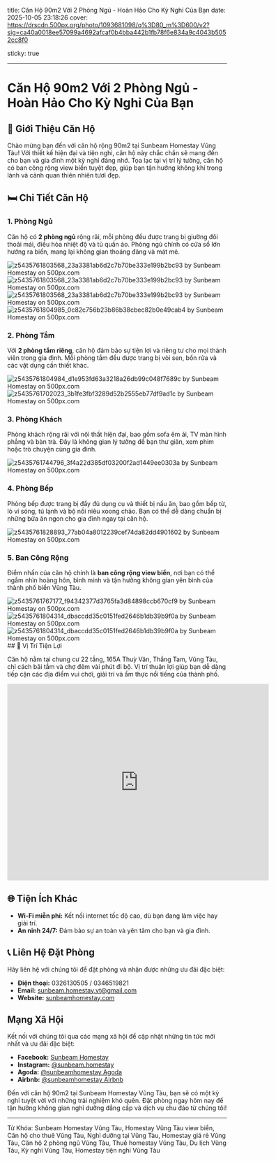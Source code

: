title: Căn Hộ 90m2 Với 2 Phòng Ngủ - Hoàn Hảo Cho Kỳ Nghỉ Của Bạn
date: 2025-10-05 23:18:26
cover: https://drscdn.500px.org/photo/1093681098/q%3D80_m%3D600/v2?sig=ca40a0018ee57099a4692afcaf0b4bba442b1fb78f6e834a9c4043b5052cc8f0

sticky: true

---

# Căn Hộ 90m2 Với 2 Phòng Ngủ - Hoàn Hảo Cho Kỳ Nghỉ Của Bạn

## 🌟 Giới Thiệu Căn Hộ

Chào mừng bạn đến với căn hộ rộng 90m2 tại Sunbeam Homestay Vũng Tàu! Với thiết kế hiện đại và tiện nghi, căn hộ này chắc chắn sẽ mang đến cho bạn và gia đình một kỳ nghỉ đáng nhớ. Tọa lạc tại vị trí lý tưởng, căn hộ có ban công rộng view biển tuyệt đẹp, giúp bạn tận hưởng không khí trong lành và cảnh quan thiên nhiên tươi đẹp.

## 🛏 Chi Tiết Căn Hộ

### 1. Phòng Ngủ

Căn hộ có **2 phòng ngủ** rộng rãi, mỗi phòng đều được trang bị giường đôi thoải mái, điều hòa nhiệt độ và tủ quần áo. Phòng ngủ chính có cửa sổ lớn hướng ra biển, mang lại không gian thoáng đãng và mát mẻ.

<img src='https://drscdn.500px.org/photo/1093681098/q%3D90_m%3D2048/v2?sig=76d762fbe70254646a4ec33e600df55bb3959fb9c5e28a571684d90c4fe31e58' alt='z5435761803568_23a3381ab6d2c7b70be333e199b2bc93 by Sunbeam Homestay on 500px.com' />

<br/>

<img src='https://drscdn.500px.org/photo/1093681095/q%3D90_m%3D2048/v2?sig=71b3e33e27db8fe91c7389a70fca47eb55d60cbd1d461e017c0ca196c316b4a7' alt='z5435761803568_23a3381ab6d2c7b70be333e199b2bc93 by Sunbeam Homestay on 500px.com' />
<br/>

<img src='https://drscdn.500px.org/photo/1093681089/q%3D90_m%3D2048/v2?sig=4b37b931da8e68c3008f6108cd03e5fbb8258883f0d6e51fd91488a95a34ffd0' alt='z5435761803568_23a3381ab6d2c7b70be333e199b2bc93 by Sunbeam Homestay on 500px.com' />
<br/>

 <img src='https://drscdn.500px.org/photo/1093681072/q%3D90_m%3D2048/v2?sig=15daaffb2d502981364ac4c777d2803cfc1402e81c009b6a5053819042b78baa' alt='z5435761804985_0c82c756b23b86b38cbec82b0e49cab4 by Sunbeam Homestay on 500px.com' />

### 2. Phòng Tắm

Với **2 phòng tắm riêng**, căn hộ đảm bảo sự tiện lợi và riêng tư cho mọi thành viên trong gia đình. Mỗi phòng tắm đều được trang bị vòi sen, bồn rửa và các vật dụng cần thiết khác.

 <img src='https://drscdn.500px.org/photo/1093681070/q%3D90_m%3D2048/v2?sig=29b51591a8a1220c02e13d7634af8cfc7b4012f8a27705634129121f4b84a70f' alt='z5435761804984_d1e953fd63a3218a26db99c048f7689c by Sunbeam Homestay on 500px.com' />

<br/>

 <img src='https://drscdn.500px.org/photo/1093681082/q%3D90_m%3D2048/v2?sig=f15ccd84fae96fac408d13f7c3693d640ff5bc916cf6f1a186045a377aa920ce' alt='z5435761702023_3b1fe3fbf3289d52b2555eb77df9ad1c by Sunbeam Homestay on 500px.com' />

### 3. Phòng Khách

Phòng khách rộng rãi với nội thất hiện đại, bao gồm sofa êm ái, TV màn hình phẳng và bàn trà. Đây là không gian lý tưởng để bạn thư giãn, xem phim hoặc trò chuyện cùng gia đình.

<img src='https://drscdn.500px.org/photo/1093681090/q%3D90_m%3D2048/v2?sig=bd6d9426ced272bc11fa5286e6b8489ca296ffd4c4c7840d5e6d66ca449c6d8f' alt='z5435761744796_3f4a22d385df03200f2ad1449ee0303a by Sunbeam Homestay on 500px.com' />

### 4. Phòng Bếp

Phòng bếp được trang bị đầy đủ dụng cụ và thiết bị nấu ăn, bao gồm bếp từ, lò vi sóng, tủ lạnh và bộ nồi niêu xoong chảo. Bạn có thể dễ dàng chuẩn bị những bữa ăn ngon cho gia đình ngay tại căn hộ.

  <img src='https://drscdn.500px.org/photo/1093681076/q%3D90_m%3D2048/v2?sig=1afc4e9c4a903f3a3ddf68ec66706dce06064fa3b154f260652eaefc0284f065' alt='z5435761828893_77ab04a8012239cef74da82dd4901602 by Sunbeam Homestay on 500px.com' />

### 5. Ban Công Rộng

Điểm nhấn của căn hộ chính là **ban công rộng view biển**, nơi bạn có thể ngắm nhìn hoàng hôn, bình minh và tận hưởng không gian yên bình của thành phố biển Vũng Tàu.

<img src='https://drscdn.500px.org/photo/1093681092/q%3D90_m%3D2048/v2?sig=94262325b14950e52729a2fd18141ece6231dbd93290bff9aeb1aa4f1e6d74b4' alt='z5435761767177_f94342377d3765fa3d84898ccb670cf9 by Sunbeam Homestay on 500px.com' />

<br/>

 <img src='https://drscdn.500px.org/photo/1093681069/q%3D90_m%3D2048/v2?sig=e26db5d55357fe9d1390413f9fd2c913066467ecfaec2657a785ceb7c83813db' alt='z5435761804314_dbaccdd35c0151fed2646b1db39b9f0a by Sunbeam Homestay on 500px.com' />
 <br/>

 <img src='https://drscdn.500px.org/photo/1093681073/q%3D90_m%3D2048/v2?sig=4e792a6c05728efc8b55ade970ebe8fb13b86b690cb1c3b04e50d68ca289ffd2' alt='z5435761804314_dbaccdd35c0151fed2646b1db39b9f0a by Sunbeam Homestay on 500px.com' />
## 📍 Vị Trí Tiện Lợi

Căn hộ nằm tại chung cư 22 tầng, 165A Thuỳ Vân, Thắng Tam, Vũng Tàu, chỉ cách bãi tắm và chợ đêm vài phút đi bộ. Vị trí thuận lợi giúp bạn dễ dàng tiếp cận các địa điểm vui chơi, giải trí và ẩm thực nổi tiếng của thành phố.

<iframe src="https://www.google.com/maps/embed?pb=!1m18!1m12!1m3!1d825.1135666700264!2d107.09810817388859!3d10.347986287622287!2m3!1f0!2f0!3f0!3m2!1i1024!2i768!4f13.1!3m3!1m2!1s0x31756fe3b493fe55%3A0x7c6454dbdf3eeba6!2zMTY1YSBUaMO5eSBWw6JuLCBQaMaw4budbmcgVGjhuq9uZyBUYW0sIFRow6BuaCBwaOG7kSBWxaluZyBU4bqndSwgQsOgIFLhu4thIC0gVsWpbmcgVMOgdSwgVmlldG5hbQ!5e0!3m2!1sen!2s!4v1716557313612!5m2!1sen!2s" width="600" height="450" style="border:0;" allowfullscreen="" loading="lazy" referrerpolicy="no-referrer-when-downgrade"></iframe>

## 🌐 Tiện Ích Khác

- **Wi-Fi miễn phí:** Kết nối internet tốc độ cao, dù bạn đang làm việc hay giải trí.
- **An ninh 24/7:** Đảm bảo sự an toàn và yên tâm cho bạn và gia đình.

## 📞 Liên Hệ Đặt Phòng

Hãy liên hệ với chúng tôi để đặt phòng và nhận được những ưu đãi đặc biệt:

- **Điện thoại:** 0326130505 / 0346519821
- **Email:** sunbeam.homestay.vt@gmail.com
- **Website:** [sunbeamhomestay.com](http://sunbeamhomestay.com)

## Mạng Xã Hội

Kết nối với chúng tôi qua các mạng xã hội để cập nhật những tin tức mới nhất và ưu đãi đặc biệt:

- **Facebook:** [Sunbeam Homestay](http://www.facebook.com/sunbeamhomestay)
- **Instagram:** [@sunbeam.homestay](https://www.instagram.com/sunbeam.homestay)
- **Agoda:** [@sunbeamhomestay Agoda](https://www.agoda.com/vi-vn/seaview-50m-from-beach-2-bedrooms-bluesea/hotel/vung-tau-vn.html?ds=kJ0zn2gFOIAcm%2FzB)
- **Airbnb:** [@sunbeamhomestay Airbnb](https://airbnb.com/h/sunbeam-homestay)

Đến với căn hộ 90m2 tại Sunbeam Homestay Vũng Tàu, bạn sẽ có một kỳ nghỉ tuyệt vời với những trải nghiệm khó quên. Đặt phòng ngay hôm nay để tận hưởng không gian nghỉ dưỡng đẳng cấp và dịch vụ chu đáo từ chúng tôi!

---

Từ Khóa: Sunbeam Homestay Vũng Tàu, Homestay Vũng Tàu view biển, Căn hộ cho thuê Vũng Tàu, Nghỉ dưỡng tại Vũng Tàu, Homestay giá rẻ Vũng Tàu, Căn hộ 2 phòng ngủ Vũng Tàu, Thuê homestay Vũng Tàu, Du lịch Vũng Tàu, Kỳ nghỉ Vũng Tàu, Homestay tiện nghi Vũng Tàu
